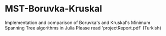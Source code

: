 # MST-Boruvka-Kruskal
Implementation and comparison of Boruvka's and Kruskal's Minimum Spanning Tree algorithms in Julia
Please read 'projectReport.pdf' (Turkish)
